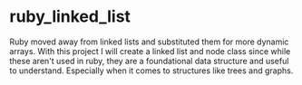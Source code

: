 # ruby_linked_list
Ruby moved away from linked lists and substituted them for more dynamic arrays. With this project I will create a linked list and node class since while these aren't used in ruby, they are a foundational data structure and useful to understand. Especially when it comes to structures like trees and graphs.
